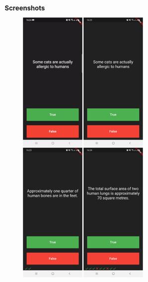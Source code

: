 ## Screenshots
<p align="center">
<img src="screenshots/screenrec.gif" width="38%" >
<img src="screenshots/ss5.jpg" width="38%" >
<img src="screenshots/ss1.jpg" width="38%">
<img src="screenshots/ss2.jpg" width="38%" >

</p>

